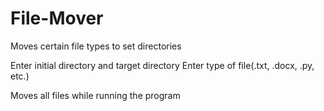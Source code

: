 # File-Mover
Moves certain file types to set directories

Enter initial directory and target directory
Enter type of file(.txt, .docx, .py, etc.)

Moves all files while running the program
